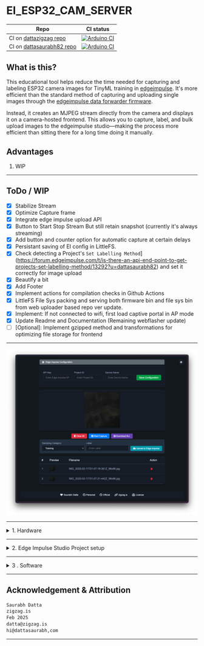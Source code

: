 # EI_ESP32_CAM_SERVER

| Repo | CI status |
| --- | --- |
| CI on [dattazigzag repo](https://github.com/dattazigzag/EI_ESP32_CAM_SERVER) | [![Arduino CI](https://github.com/dattazigzag/EI_ESP32_CAM_SERVER/actions/workflows/arduino-ci.yml/badge.svg)](https://github.com/dattazigzag/EI_ESP32_CAM_SERVER/actions/workflows/arduino-ci.yml) |
| CI on [dattasaurabh82 repo](https://github.com/dattasaurabh82/EI_ESP32_CAM_SERVER) | [![Arduino CI](https://github.com/dattasaurabh82/EI_ESP32_CAM_SERVER/actions/workflows/arduino-ci.yml/badge.svg)](https://github.com/dattasaurabh82/EI_ESP32_CAM_SERVER/actions/workflows/arduino-ci.yml) |

<!-- Arduino CI on dattazigzag repo: [![Arduino CI](https://github.com/dattazigzag/EI_ESP32_CAM_SERVER/actions/workflows/arduino-ci.yml/badge.svg)](https://github.com/dattazigzag/EI_ESP32_CAM_SERVER/actions/workflows/arduino-ci.yml)

Arduino CI on dattasaurabh82 repo:[![dattasaurabh82](https://github.com/dattasaurabh82/EI_ESP32_CAM_SERVER/actions/workflows/arduino-ci.yml/badge.svg)](https://github.com/dattasaurabh82/EI_ESP32_CAM_SERVER/actions/workflows/arduino-ci.yml) -->

## What is this?

This educational tool helps reduce the time needed for capturing and labeling ESP32 camera images for TinyML training in [edgeimpulse](https://docs.edgeimpulse.com/reference). It's more efficient than the standard method of capturing and uploading single images through the [edgeimpulse data forwarder firmware](https://github.com/edgeimpulse/firmware-espressif-esp32).

Instead, it creates an MJPEG stream directly from the camera and displays it on a camera-hosted frontend. This allows you to capture, label, and bulk upload images to the edgeimpulse studio—making the process more efficient than sitting there for a long time doing it manually.

## Advantages

1. WIP

---

## ToDo / WIP

- [x] Stabilize Stream
- [x] Optimize Capture frame
- [x] Integrate edge impulse upload API
- [x] Button to Start Stop Stream But still retain snapshot (currently it's always streaming)
- [x] Add button and counter option for automatic capture at certain delays
- [x] Persistant saving of EI config in LittleFS.
- [x] Check detecting a Project's `Set Labelling Method`](https://forum.edgeimpulse.com/t/is-there-an-api-end-point-to-get-projects-set-labelling-method/13292?u=dattasaurabh82) and set it correctly for image upload
- [x] Beautify a bit
- [x] Add Footer
- [x] Implement actions for compilation checks in Github Actions
- [x] LittleFS File Sys packing and serving both firmware bin and file sys bin from web uploader based repo ver update.
- [x] Implement: If not connected to wifi, first load captive portal in AP mode
- [x] Update Readme and Documentation (Remaining webflasher update)
- [ ] [Optional]: Implement gzipped method and transformations for optimizing file storage for frontend

---

![alt text](<assets/Screenshot 2025-02-11 at 02.08.08.png>)

---

<details>
   <summary> 1. Hardware</summary>
  
   ## Hardware Setup
  
   Tested on: [XIAO_ESP32S3](https://wiki.seeedstudio.com/xiao_esp32s3_getting_started/)

   <br>

   > The XIAO_ESP32S3 gets very hot when streaming MJPEG as stated [here](https://wiki.seeedstudio.com/xiao_esp32s3_camera_usage/#project-ii-video-streaming)

   ![alt text](<assets/Screenshot 2025-02-18 at 23.54.35.png>)

   So I added a beefy cooper heat sink used in raspberry PIs and not the cheap aluminium ones and thought maybe I should just give it some air 💨

   ![alt text](<assets/Screenshot 2025-02-18 at 23.56.44.png>)

   __But then how do I put it in as I like things to be organized and in place?__

   So, I designed a cooling contraption for better air flow ...
   And, additionally it holds everything together and also has a modular gorilla arm screw adapter.

   ![alt text](<assets/Screenshot 2025-02-19 at 00.02.28.png>)

   __Before__ turning __ON__ the fans

   ![alt text](<assets/Screenshot 2025-02-19 at 00.06.46.png>)

   __After__ turning __ON__ the fans

   ![alt text](<assets/Screenshot 2025-02-19 at 00.07.25.png>)

   Two points to note here:
   
   1. The OV5640 camera also gets 🥵.

      ![alt text](<assets/Screenshot 2025-02-19 at 00.13.18.png>)
   
      > !! Plan to fix that in next iteration
   
   2. The fan power is not drawn form the same VBUS that powers the XIAO_ESP32S3 but has a separate source, so that the performance of XIAO_ESP32S3 is not affected.
   
      > Yes that means you need a separate cable if you do not want to fry your XIAO_ESP32S3.

      ![alt text](<assets/Screenshot 2025-02-19 at 00.19.43.png>)

      > My quick & dirty elegant solution

---

### xiao with cooling contraption and gorilla pod mount

   ![alt text](assets/xiao_with_cooling_contraption_and_gorilla_po_mount_render.png)

   > Fusion 360 preview and file Download link: 👉🏼 [🌐](https://a360.co/3EEMBdH)

</details>

---

<details>
   <summary> 2. Edge Impulse Studio Project setup</summary>

   <br>

   1. Create an edge Impulse Project for `Object Detection`
   2. Give it a suitable name

      ![alt text](<assets/Screen Recording 2025-02-25 at 15.15.50.gif>)

   3. Note the Project ID and keep it safe somewhere. We will need that later to automatically upload images from the xiao esp32S3

      ![alt text](<assets/Screen Recording 2025-02-25 at 15.16.07.gif>)

   4. Note the Project's API Key. We will need that later to automatically upload images from the xiao esp32S3

      ![alt text](<assets/Screen Recording 2025-02-25 at 15.16.53.gif>)

</details>

---

<details>
   <summary> 3 . Software</summary>

# The Easy way

🤔 Since this project aims to simplify and speed up image data collection for Edge Impulse, I thought it would be better if users didn't need to set up a development environment at this early stage. 

The goal is to eliminate friction by removing the need for any development environment setup—even for simple tasks like configuring WiFi settings 😁

> After completing the machine learning training in Edge Impulse, you will need to download and use the model/library according to your own context and then you have to program...

So, I created a webflasher(hosted by [zigzag repo](https://dattazigzag.github.io/EI_ESP32_CAM_SERVER/) and hosted by my [own repo](https://dattasaurabh82.github.io/EI_ESP32_CAM_SERVER/)) as part of the project that exposes a website, hosting necessary binary files and is set to correct flashing settings, where you can go, connect your xiaoesp32-s3 and flash everything necessary from the browser itself without having to open Arduino IDE. 😘

So, I created a [web-based flasher tool](webflasher) (hosted on both [zigzag repo](https://dattazigzag.github.io/EI_ESP32_CAM_SERVER/) and [my personal repo](https://dattasaurabh82.github.io/EI_ESP32_CAM_SERVER/)) as part of the project.

The tool provides a website with all the necessary binary files and correct flashing settings, allowing you to connect your XIAO ESP32-S3 and flash everything directly from your browser—no Arduino IDE / Terminal or Platform IO setup needed! 😘

<video controls src="assets/webflashing.mp4" title="Title"></video>

>__Notes__:
>
>1. Although if you want to know how it all works, follow the ... [Arduino IDE compile and upload method](#arduino-ide-compile-and-upload-method) and or [cmdline compile and upload methods](#cmdline-compile-and-upload-methods)
>
>2. Post flashing, you can also setup Wifi Credentials (Persistent across boots)
>
>3. Two Github Action CI/CD pipelines accomplish them. You can learn more about them [here](.github/workflows), if you are keen on the Github Actions Pipeline that compiles and create releases of binaries and also updates the webflasher.


# Arduino IDE compile and upload method

Arduino IDE version: `2.3.4`

### Install libraries

1. [ESPAsyncWebServer](https://github.com/ESP32Async/ESPAsyncWebServer)
2. [AsyncTCP](https://github.com/ESP32Async/AsyncTCP)

> You can find them from the Library Manager of IDE. There are various versions. Install ones by "ESP32Async" for both the libraries.

### File upload - for frontend

We need to upload our files (html, css. js, etc. for the frontend) to esp-32 via [arduino-littlefs-upload](https://github.com/earlephilhower/arduino-littlefs-upload)

1. Go to the [releases](https://github.com/earlephilhower/arduino-littlefs-upload/releases) page and click the `.vsix` file to download.
2. Move the file to Plugins Directory

   ```bash
   # Find the .arduinoIDE directory
   cd ~/.arduinoIDE/
   pwd
   # Create plugins dir, if it's not there
   mkdir plugins
   # Copt the files, in my case it was downloaded in Downloads dir
   cd \
   cd Downloads
   cp arduino-littlefs-upload-x.x.x.vsix ~/.arduinoIDE/plugins/
   ```

3. Quit & reopen Arduino IDE. __Note:__ Sometimes you might have to restart the mac
4. Pressing `CMD` + `SHIFT` + `P`, will open commands palette of Arduino IDE
5. Type in `Upload LittleFS` and the full command (`Upload LittleFS to Pico/ESP8266/ESP32`) will show up. Hit `ENTER`
6. All the contents from [`data/`](data/) will now be transferred to the fs of ESP32
   > Make sure Serial Monitor is closed

### Camera Settings

Pick a esp32 camera module based on the [camera_pins.h](camera_pins.h) and use only one in [camera_init.h](camera_init.h)

```c++
// Define camera model before including camera_pins.h
// e.g.: We are using XIAO_ESP32S3

// #define CAMERA_MODEL_AI_THINKER 1
#define CAMERA_MODEL_XIAO_ESP32S3 1
```

Most of the camera settings doesn't need to be changed but sometimes you may need to flip the camera frame vertically or horizontally. In that case [camera_init.h](camera_init.h) find the section

```c++
 // Additional camera settings after initialization
 sensor_t * s = esp_camera_sensor_get();
 if (s) {
     // Set frame size to desired resolution
     s->set_framesize(s, FRAMESIZE_QQVGA);  // 160x120
     // Flip camera vertically
     s->set_vflip(s, 1);
     // Flip camera horizontally
     // s->set_hmirror(s, 1)
 }
```

> More info here: [esp32-cam-ov2640-camera-settings](https://randomnerdtutorials.com/esp32-cam-ov2640-camera-settings/)

### Server Port Settings

Our default web server is on port `80` defined in `WebServer server(80);` in our [EI_ESP32_CAM_SERVER.ino](EI_ESP32_CAM_SERVER.ino)

### Usage

After successful upload, you should see something like this

```txt

___ ESP32-CAM-WEB-SERVER - (edgeImpulse tool)___

1. Checking Camera Status:
   Initializing camera... 
    [camera_init.h] PSRAM found ...
✓ Success

   Camera Details:
   --------------
   Resolution: 1x1
   Quality: 30
   Brightness: 0
   Contrast: 0
   Saturation: 0
   Special Effect: 0
   Vertical Flip: Yes
   Horizontal Mirror: No

   Memory Info:
   -----------
   PSRAM: Available ✓
   Free PSRAM: 8381488 bytes
   Total PSRAM: 8388608 bytes


2. Checking LittleFS Status:
   Mounting LittleFS... ✓ Mounted successfully (No formatting needed)

   Storage Info:
   ------------
   Total space: 1536 KB
   Used space: 84 KB
   Free space: 1452 KB

   Files in storage:
   ---------------
   • ei_config.json            157 bytes
   • ei_config.template.json       63 bytes
   • index.html               7400 bytes
   • script.js               23188 bytes
   • styles.css               8816 bytes
   • wifi_portal.css          5264 bytes
   • wifi_portal.html         2934 bytes
   • wifi_portal.js          14857 bytes


3. WiFi Manager Initialization:

3. WiFi Manager Initialization:
   ⚠ No WiFi credentials file found
   ⚠ No saved WiFi networks found
   Starting AP Mode for configuration
   ✓ AP started with SSID: XIAO_ESP32_CAM
   ✓ IP Address: 192.168.4.1
Async HTTP server started on port 80
```

# cmdline compile and upload methods

Let's say you just want to edit some basic html features and do not want to change any firmware settings and as a result do not want to go through the whole arduino IDE setup.

Even though that is a fairly straight forward route, for some reason your like being in Terminal and want to do everything from there.

If that is the case, below are your compilation and update options.

1. Make sure to install `esptools.py`
   1. Information source 1: [here](https://docs.espressif.com/projects/esptool/en/latest/esp32/installation.html)
   2. Information source 2: [here](https://docs.espressif.com/projects/esptool/en/latest/esp32/index.html#quick-start)
   3. Information source 3: [here](https://tasmota.github.io/docs/Esptool/)
2. Make sure to install `arduino-cli`
3. After `arduino-cli` has been installed, install esp32 core, and library dependencies. Instructions 👉🏼 [here](https://github.com/arduino/arduino-cli)

   ```bash
   # install esp32 core and boards
   arduino-cli config init
   arduino-cli config add board_manager.additional_urls https://raw.githubusercontent.com/espressif/arduino-esp32/gh-pages/package_esp32_index.json
   arduino-cli core update-index
   arduino-cli core install esp32:esp32

   # Install lib deps
   arduino-cli core update-index
   arduino-cli lib install ArduinoJson
   mkdir -p "$HOME/Arduino/libraries"
   cd "$HOME/Arduino/libraries"
   git clone https://github.com/ESP32Async/AsyncTCP.git
   git clone https://github.com/ESP32Async/ESPAsyncWebServer.git
   arduino-cli core update-index
   ```

4. Install `mklittlefs`. This is used to produce a packed binary of all the front-end files that can be flashed later. NOte: if suing the Arduino IDE, then we use a IDE plugin. Check it our 👉🏼 [file upload instructions](#file-upload---for-frontend) for more details.
   <br><br>
   > Prerequisite for this step: Make sure you have cmake, build essentials etc. ready and configured.
   > 
   > 🔔 Don't worry as if and when the build command for `mklittlefs` fails, you will know what to install.
   <br><br>
   ```bash
   git clone --recursive https://github.com/earlephilhower/mklittlefs.git
   cd mklittlefs
   make dist
   sudo cp mklittlefs /usr/local/bin/

   # source your env if needed
   
   mklittlefs --help
   ```

5. Create an empty `ei_config.json`. It will be filled with your credentials and edgeimpulse project details later, from frontend and will be saved to be used persistently till next update.

   ```bash
   cp data/ei_config.template.json data/ei_config.json
   ```

   Your data folder should now have these files

   ```txt
   data/
   ├── ei_config.json
   ├── ei_config.template.json
   ├── index.html
   ├── script.js
   ├── styles.css
   ├── wifi_portal.css
   ├── wifi_portal.html
   └── wifi_portal.js
   ```


6. Create a packed binary of all the front-end files of `data/`

   ```bash
   mkdir -p build

   # Create
   mklittlefs -c data -p 256 -b 4096 -s 1572864 build/filesystem.littlefs.bin

   # Verify
   mklittlefs -l -d 5 build/filesystem.littlefs.bin
   ```

7. Compile the firmware

   ```bash
   arduino-cli compile \
   --fqbn "esp32:esp32:XIAO_ESP32S3:USBMode=hwcdc,CDCOnBoot=default,MSCOnBoot=default,DFUOnBoot=default,UploadMode=default,CPUFreq=240,FlashMode=qio,FlashSize=8M,PartitionScheme=default_8MB,DebugLevel=none,PSRAM=opi,LoopCore=1,EventsCore=1,EraseFlash=none,UploadSpeed=921600,JTAGAdapter=default" \
   --output-dir build . -v
   ```

8. Upload the firmware and packed frontend binaries (multiple options)

   ```bash
   # Option 1.1: Using arduino-cli - Compile & write the compiled firmware to target
   arduino-cli compile \
   --fqbn "esp32:esp32:XIAO_ESP32S3:USBMode=hwcdc,CDCOnBoot=default,MSCOnBoot=default,DFUOnBoot=default,UploadMode=default,CPUFreq=240,FlashMode=qio,FlashSize=8M,PartitionScheme=default_8MB,DebugLevel=none,PSRAM=opi,LoopCore=1,EventsCore=1,UploadSpeed=921600,JTAGAdapter=default" \
   . -u -p [YOUR_SERIAL_PORT_TO_WHICH_ESP32_IS_ATTACHED] -v

   # Option 1.2: Using arduino-cli - Write the pre-compiled firmware to target
   arduino-cli upload -p [YOUR_SERIAL_PORT_TO_WHICH_ESP32_IS_ATTACHED] \
   --fqbn "esp32:esp32:XIAO_ESP32S3:USBMode=hwcdc,CDCOnBoot=default,MSCOnBoot=default,DFUOnBoot=default,UploadMode=default,CPUFreq=240,FlashMode=qio,FlashSize=8M,PartitionScheme=default_8MB,DebugLevel=none,PSRAM=opi,LoopCore=1,EventsCore=1,UploadSpeed=921600,JTAGAdapter=default" \
   --input-file build/EI_ESP32_CAM_SERVER.ino.merged.bin .

   # Using esptools.py - Write ONLY the pre-compiled firmware to target
   esptool.py \
   --chip esp32s3 \
   --port [YOUR_SERIAL_PORT_TO_WHICH_ESP32_IS_ATTACHED] \
   --baud 921600 \
   --before default_reset \
   --after hard_reset write_flash \
   -z --flash_mode qio --flash_freq 80m --flash_size 8MB \
   0x0 build/EI_ESP32_CAM_SERVER.ino.merged.bin

   # Using esptools.py - Write the packed frontend binary to the target's correct location
   esptool.py \
   --chip esp32s3 \
   --port [YOUR_SERIAL_PORT_TO_WHICH_ESP32_IS_ATTACHED] \
   --baud 921600 write_flash -z \
   --flash_mode dio \
   --flash_freq 80m 0x670000 \
   build/filesystem.littlefs.bin
   ```

>Notes
>
>1. `--flash_mode` is `qio` for flashing firmware and `--flash_mode` is `dio` for flashing packed frontend binary
>
>2. And, how do we know the __exact location__ in flash (`0x670000`) where the front end code goes?
> Well, we know it from the Arduino IDE. When we used the IDE plugin, we saw the output ...
>
>     ![alt text](<assets/Screenshot 2025-02-25 at 14.17.52.png>)

</details>

---

## Acknowledgement & Attribution

```txt
Saurabh Datta
zigzag.is
Feb 2025
datta@zigzag.is
hi@dattasaurabh,com
```

---
